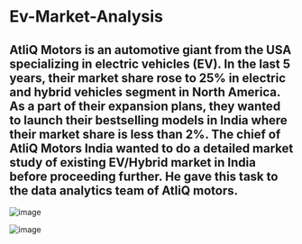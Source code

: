 # Ev-Market-Analysis
## AtliQ Motors is an automotive giant from the USA specializing in electric  vehicles (EV). In the last 5 years, their market share rose to 25% in electric and  hybrid vehicles segment in North America. As a part of their expansion plans,  they wanted to launch their bestselling models in India where their market  share is less than 2%. The chief of AtliQ Motors India wanted to do a detailed  market study of existing EV/Hybrid market in India before proceeding further.  He gave this task to the data analytics team of AtliQ motors.

![image](https://github.com/user-attachments/assets/fa2a1ddc-ebcd-4c4c-81ea-37b529aaa22c)

![image](https://github.com/user-attachments/assets/31a0dcb8-8a5b-4fd0-bfbc-66971536cc91)

